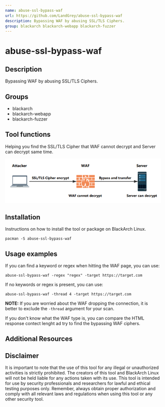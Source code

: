 ```yaml
---
name: abuse-ssl-bypass-waf
url: https://github.com/LandGrey/abuse-ssl-bypass-waf
description: Bypassing WAF by abusing SSL/TLS Ciphers.
group: blackarch blackarch-webapp blackarch-fuzzer
---
```


# abuse-ssl-bypass-waf

## Description
Bypassing WAF by abusing SSL/TLS Ciphers.

## Groups
- blackarch
- blackarch-webapp
- blackarch-fuzzer

## Tool functions
Helping you find the SSL/TLS Cipher that WAF cannot decrypt and Server can decrypt same time.

![logic-diagram](../media/abuse-ssl-bypass-waf-mind.png)

## Installation
Instructions on how to install the tool or package on BlackArch Linux.

```
pacman -S abuse-ssl-bypass-waf
```

## Usage examples
If you can find a keyword or regex when hitting the WAF page, you can use:
```
abuse-ssl-bypass-waf -regex "regex" -target https://target.com
```
If no keywords or regex is present, you can use:
```
abuse-ssl-bypass-waf -thread 4 -target https://target.com
```
**NOTE:** If you are worried about the WAF dropping the connection, it is better to exclude the `-thread` argument for your scan. 

If you don't know what the WAF type is, you can compare the HTML response contect lenght ad try to find the bypassing WAF ciphers.

## Additional Resources


## Disclaimer
It is important to note that the use of this tool for any illegal or unauthorized activities is strictly prohibited. The creators of this tool and BlackArch Linux will not be held liable for any actions taken with its use. This tool is intended for use by security professionals and researchers for lawful and ethical testing purposes only. Remember, always obtain proper authorization and comply with all relevant laws and regulations when using this tool or any other security tool.
